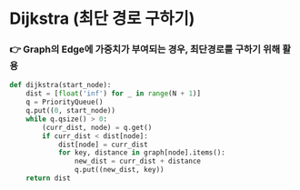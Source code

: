 # Dijkstra (최단 경로 구하기)

### 👉 Graph의 Edge에 가중치가 부여되는 경우, 최단경로를 구하기 위해 활용

```python
def dijkstra(start_node):
    dist = [float('inf') for _ in range(N + 1)]
    q = PriorityQueue()
    q.put((0, start_node))
    while q.qsize() > 0:
        (curr_dist, node) = q.get()
        if curr_dist < dist[node]:
            dist[node] = curr_dist
            for key, distance in graph[node].items():
                new_dist = curr_dist + distance
                q.put((new_dist, key))
    return dist
```
